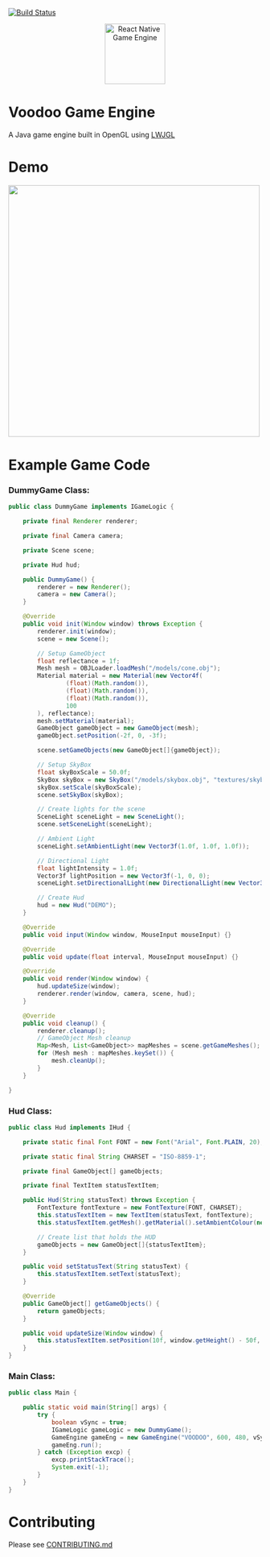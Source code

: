 [![Build Status](https://travis-ci.com/CremBluRay/voodoo.svg?branch=master)](https://travis-ci.com/CremBluRay/voodoo)
<p align="center">
  <img src="https://raw.githubusercontent.com/CremBluRay/CremBluRay.github.io/master/images/demo/voodoo/voodoo.png" alt="React Native Game Engine" height="120" />
</p>

# Voodoo Game Engine
A Java game engine built in OpenGL using [LWJGL](https://www.lwjgl.org/)

# Demo
<p float="left">
  <img src="https://raw.githubusercontent.com/CremBluRay/CremBluRay.github.io/master/images/demo/voodoo/voodoo-demo.gif" width="500" />
</p>

# Example Game Code
### DummyGame Class:
```java
public class DummyGame implements IGameLogic {

    private final Renderer renderer;

    private final Camera camera;

    private Scene scene;

    private Hud hud;

    public DummyGame() {
        renderer = new Renderer();
        camera = new Camera();
    }

    @Override
    public void init(Window window) throws Exception {
        renderer.init(window);
        scene = new Scene();

        // Setup GameObject
        float reflectance = 1f;
        Mesh mesh = OBJLoader.loadMesh("/models/cone.obj");
        Material material = new Material(new Vector4f(
                (float)(Math.random()),
                (float)(Math.random()),
                (float)(Math.random()),
                100
        ), reflectance);
        mesh.setMaterial(material);
        GameObject gameObject = new GameObject(mesh);
        gameObject.setPosition(-2f, 0, -3f);

        scene.setGameObjects(new GameObject[]{gameObject});

        // Setup SkyBox
        float skyBoxScale = 50.0f;
        SkyBox skyBox = new SkyBox("/models/skybox.obj", "textures/skybox.png");
        skyBox.setScale(skyBoxScale);
        scene.setSkyBox(skyBox);

        // Create lights for the scene
        SceneLight sceneLight = new SceneLight();
        scene.setSceneLight(sceneLight);

        // Ambient Light
        sceneLight.setAmbientLight(new Vector3f(1.0f, 1.0f, 1.0f));

        // Directional Light
        float lightIntensity = 1.0f;
        Vector3f lightPosition = new Vector3f(-1, 0, 0);
        sceneLight.setDirectionalLight(new DirectionalLight(new Vector3f(1, 1, 1), lightPosition, lightIntensity));

        // Create Hud
        hud = new Hud("DEMO");
    }

    @Override
    public void input(Window window, MouseInput mouseInput) {}

    @Override
    public void update(float interval, MouseInput mouseInput) {}

    @Override
    public void render(Window window) {
        hud.updateSize(window);
        renderer.render(window, camera, scene, hud);
    }

    @Override
    public void cleanup() {
        renderer.cleanup();
        // GameObject Mesh cleanup
        Map<Mesh, List<GameObject>> mapMeshes = scene.getGameMeshes();
        for (Mesh mesh : mapMeshes.keySet()) {
            mesh.cleanUp();
        }
    }

}
```
### Hud Class:
```java
public class Hud implements IHud {

    private static final Font FONT = new Font("Arial", Font.PLAIN, 20);

    private static final String CHARSET = "ISO-8859-1";

    private final GameObject[] gameObjects;

    private final TextItem statusTextItem;

    public Hud(String statusText) throws Exception {
        FontTexture fontTexture = new FontTexture(FONT, CHARSET);
        this.statusTextItem = new TextItem(statusText, fontTexture);
        this.statusTextItem.getMesh().getMaterial().setAmbientColour(new Vector4f(1, 1, 1, 1));

        // Create list that holds the HUD
        gameObjects = new GameObject[]{statusTextItem};
    }

    public void setStatusText(String statusText) {
        this.statusTextItem.setText(statusText);
    }

    @Override
    public GameObject[] getGameObjects() {
        return gameObjects;
    }

    public void updateSize(Window window) {
        this.statusTextItem.setPosition(10f, window.getHeight() - 50f, 0);
    }
}
```
### Main Class:
```java
public class Main {

    public static void main(String[] args) {
        try {
            boolean vSync = true;
            IGameLogic gameLogic = new DummyGame();
            GameEngine gameEng = new GameEngine("VOODOO", 600, 480, vSync, gameLogic);
            gameEng.run();
        } catch (Exception excp) {
            excp.printStackTrace();
            System.exit(-1);
        }
    }
}
```
# Contributing
Please see [CONTRIBUTING.md](https://github.com/CremBluRay/voodoo/blob/master/CONTRIBUTING.md)
